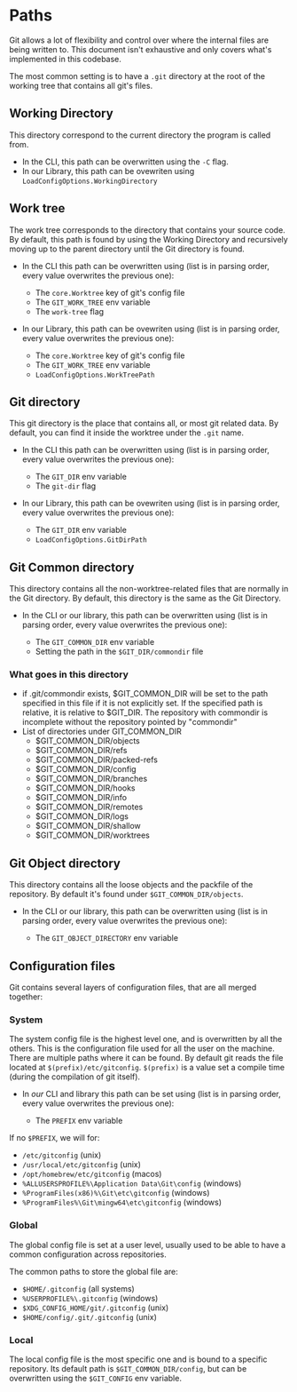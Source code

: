 # Paths

Git allows a lot of flexibility and control over where the internal files
are being written to. This document isn't exhaustive and only covers
what's implemented in this codebase.

The most common setting is to have a `.git` directory at
the root of the working tree that contains all git's files.

## Working Directory

This directory correspond to the current directory the program is called from.

- In the CLI, this path can be overwritten using the `-C` flag.
- In our Library, this path can be ovewriten using `LoadConfigOptions.WorkingDirectory`

## Work tree

The work tree corresponds to the directory that contains your source
code. By default, this path is found by using the Working Directory and
recursively moving up to the parent directory until the Git directory
is found.

- In the CLI this path can be overwritten using (list is in parsing order, every value overwrites the previous one):

  - The `core.Worktree` key of git's config file
  - The `GIT_WORK_TREE` env variable
  - The `work-tree` flag

- In our Library, this path can be ovewriten using (list is in parsing order, every value overwrites the previous one):
  - The `core.Worktree` key of git's config file
  - The `GIT_WORK_TREE` env variable
  - `LoadConfigOptions.WorkTreePath`

## Git directory

This git directory is the place that contains all, or most git related
data. By default, you can find it inside the worktree under the `.git` name.

- In the CLI this path can be overwritten using (list is in parsing order, every value overwrites the previous one):

  - The `GIT_DIR` env variable
  - The `git-dir` flag

- In our Library, this path can be ovewriten using (list is in parsing order, every value overwrites the previous one):
  - The `GIT_DIR` env variable
  - `LoadConfigOptions.GitDirPath`

## Git Common directory

This directory contains all the non-worktree-related files that are normally
in the Git directory. By default, this directory is the same as the Git Directory.

- In the CLI or our library, this path can be overwritten using (list is in parsing order, every value overwrites the previous one):

  - The `GIT_COMMON_DIR` env variable
  - Setting the path in the `$GIT_DIR/commondir` file

### What goes in this directory

- if .git/commondir exists, $GIT_COMMON_DIR will be set to the path specified
  in this file if it is not explicitly set. If the specified path is relative,
  it is relative to $GIT_DIR. The repository with commondir is incomplete without
  the repository pointed by "commondir"
- List of directories under GIT_COMMON_DIR
  - $GIT_COMMON_DIR/objects
  - $GIT_COMMON_DIR/refs
  - $GIT_COMMON_DIR/packed-refs
  - $GIT_COMMON_DIR/config
  - $GIT_COMMON_DIR/branches
  - $GIT_COMMON_DIR/hooks
  - $GIT_COMMON_DIR/info
  - $GIT_COMMON_DIR/remotes
  - $GIT_COMMON_DIR/logs
  - $GIT_COMMON_DIR/shallow
  - $GIT_COMMON_DIR/worktrees

## Git Object directory

This directory contains all the loose objects and the packfile of
the repository. By default it's found under `$GIT_COMMON_DIR/objects`.

- In the CLI or our library, this path can be overwritten using (list is in parsing order, every value overwrites the previous one):

  - The `GIT_OBJECT_DIRECTORY` env variable

## Configuration files

Git contains several layers of configuration files, that are all merged
together:

### System

The system config file is the highest level one, and is overwritten by
all the others. This is the configuration file used for all the user on
the machine. There are multiple paths where it can be found. By
default git reads the file located at `$(prefix)/etc/gitconfig`. `$(prefix)`
is a value set a compile time (during the compilation of git itself).

- In _our_ CLI and library this path can be set using (list is in parsing order, every value overwrites the previous one):

  - The `PREFIX` env variable

If no `$PREFIX`, we will for:

- `/etc/gitconfig` (unix)
- `/usr/local/etc/gitconfig` (unix)
- `/opt/homebrew/etc/gitconfig` (macos)
- `%ALLUSERSPROFILE%\Application Data\Git\config` (windows)
- `%ProgramFiles(x86)%\Git\etc\gitconfig` (windows)
- `%ProgramFiles%\Git\mingw64\etc\gitconfig` (windows)

### Global

The global config file is set at a user level, usually used to be able to have a
common configuration across repositories.

The common paths to store the global file are:

- `$HOME/.gitconfig` (all systems)
- `%USERPROFILE%\.gitconfig` (windows)
- `$XDG_CONFIG_HOME/git/.gitconfig` (unix)
- `$HOME/config/.git/.gitconfig` (unix)

### Local

The local config file is the most specific one and is bound to a specific repository. Its default path is `$GIT_COMMON_DIR/config`, but can be overwritten using the `$GIT_CONFIG` env variable.

